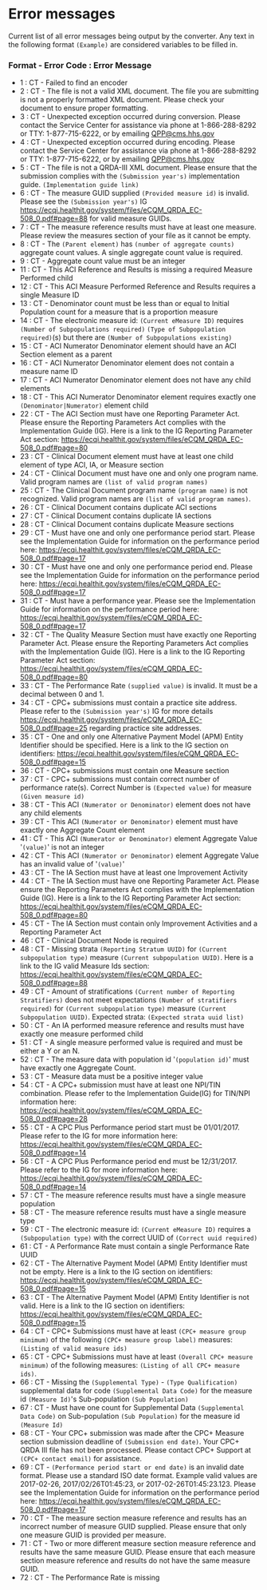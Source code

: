# Error messages
Current list of all error messages being output by the converter.
Any text in the following format `(Example)` are considered variables to be filled in.

### Format - Error Code : Error Message
* 1 : CT - Failed to find an encoder
* 2 : CT - The file is not a valid XML document. The file you are submitting is not a properly formatted XML document. Please check your document to ensure proper formatting.
* 3 : CT - Unexpected exception occurred during conversion. Please contact the Service Center for assistance via phone at 1-866-288-8292 or TTY: 1-877-715-6222, or by emailing QPP@cms.hhs.gov
* 4 : CT - Unexpected exception occurred during encoding. Please contact the Service Center for assistance via phone at 1-866-288-8292 or TTY: 1-877-715-6222, or by emailing QPP@cms.hhs.gov
* 5 : CT - The file is not a QRDA-III XML document. Please ensure that the submission complies with the `(Submission year's)` implementation guide. `(Implementation guide link)`
* 6 : CT - The measure GUID supplied `(Provided measure id)` is invalid. Please see the `(Submission year's)` IG https://ecqi.healthit.gov/system/files/eCQM_QRDA_EC-508_0.pdf#page=88 for valid measure GUIDs.
* 7 : CT - The measure reference results must have at least one measure. Please review the measures section of your file as it cannot be empty.
* 8 : CT - The `(Parent element)` has `(number of aggregate counts)` aggregate count values. A single aggregate count value is required.
* 9 : CT - Aggregate count value must be an integer
* 11 : CT - This ACI Reference and Results is missing a required Measure Performed child
* 12 : CT - This ACI Measure Performed Reference and Results requires a single Measure ID
* 13 : CT - Denominator count must be less than or equal to Initial Population count for a measure that is a proportion measure
* 14 : CT - The electronic measure id: `(Current eMeasure ID)` requires `(Number of Subpopulations required)` `(Type of Subpopulation required)`(s) but there are `(Number of Subpopulations existing)`
* 15 : CT - ACI Numerator Denominator element should have an ACI Section element as a parent
* 16 : CT - ACI Numerator Denominator element does not contain a measure name ID
* 17 : CT - ACI Numerator Denominator element does not have any child elements
* 18 : CT - This ACI Numerator Denominator element requires exactly one `(Denominator|Numerator)` element child
* 22 : CT - The ACI Section must have one Reporting Parameter Act. Please ensure the Reporting Parameters Act complies with the Implementation Guide (IG). Here is a link to the IG Reporting Parameter Act section: https://ecqi.healthit.gov/system/files/eCQM_QRDA_EC-508_0.pdf#page=80
* 23 : CT - Clinical Document element must have at least one child element of type ACI, IA, or Measure section
* 24 : CT - Clinical Document must have one and only one program name. Valid program names are `(list of valid program names)`
* 25 : CT - The Clinical Document program name `(program name)` is not recognized. Valid program names are `(list of valid program names)`.
* 26 : CT - Clinical Document contains duplicate ACI sections
* 27 : CT - Clinical Document contains duplicate IA sections
* 28 : CT - Clinical Document contains duplicate Measure sections
* 29 : CT - Must have one and only one performance period start. Please see the Implementation Guide for information on the performance period here: https://ecqi.healthit.gov/system/files/eCQM_QRDA_EC-508_0.pdf#page=17
* 30 : CT - Must have one and only one performance period end. Please see the Implementation Guide for information on the performance period here: https://ecqi.healthit.gov/system/files/eCQM_QRDA_EC-508_0.pdf#page=17
* 31 : CT - Must have a performance year. Please see the Implementation Guide for information on the performance period here: https://ecqi.healthit.gov/system/files/eCQM_QRDA_EC-508_0.pdf#page=17
* 32 : CT - The Quality Measure Section must have exactly one Reporting Parameter Act. Please ensure the Reporting Parameters Act complies with the Implementation Guide (IG). Here is a link to the IG Reporting Parameter Act section: https://ecqi.healthit.gov/system/files/eCQM_QRDA_EC-508_0.pdf#page=80
* 33 : CT - The Performance Rate `(supplied value)` is invalid. It must be a decimal between 0 and 1.
* 34 : CT - CPC+ submissions must contain a practice site address. Please refer to the `(Submission year's)` IG for more details https://ecqi.healthit.gov/system/files/eCQM_QRDA_EC-508_0.pdf#page=25 regarding practice site addresses.
* 35 : CT - One and only one Alternative Payment Model (APM) Entity Identifier should be specified. Here is a link to the IG section on identifiers: https://ecqi.healthit.gov/system/files/eCQM_QRDA_EC-508_0.pdf#page=15
* 36 : CT - CPC+ submissions must contain one Measure section
* 37 : CT - CPC+ submissions must contain correct number of performance rate(s). Correct Number is `(Expected value)` for measure `(Given measure id)`
* 38 : CT - This ACI `(Numerator or Denominator)` element does not have any child elements
* 39 : CT - This ACI `(Numerator or Denominator)` element must have exactly one Aggregate Count element
* 41 : CT - This ACI `(Numerator or Denominator)` element Aggregate Value '`(value)`' is not an integer
* 42 : CT - This ACI `(Numerator or Denominator)` element Aggregate Value has an invalid value of '`(value)`'
* 43 : CT - The IA Section must have at least one Improvement Activity
* 44 : CT - The IA Section must have one Reporting Parameter Act. Please ensure the Reporting Parameters Act complies with the Implementation Guide (IG). Here is a link to the IG Reporting Parameter Act section: https://ecqi.healthit.gov/system/files/eCQM_QRDA_EC-508_0.pdf#page=80
* 45 : CT - The IA Section must contain only Improvement Activities and a Reporting Parameter Act
* 46 : CT - Clinical Document Node is required
* 48 : CT - Missing strata `(Reporting Stratum UUID)` for `(Current subpopulation type)` measure `(Current subpopulation UUID)`. Here is a link to the IG valid Measure Ids section: https://ecqi.healthit.gov/system/files/eCQM_QRDA_EC-508_0.pdf#page=88
* 49 : CT - Amount of stratifications `(Current number of Reporting Stratifiers)` does not meet expectations `(Number of stratifiers required)` for `(Current subpopulation type)` measure `(Current Subpopulation UUID)`. Expected strata: `(Expected strata uuid list)`
* 50 : CT - An IA performed measure reference and results must have exactly one measure performed child
* 51 : CT - A single measure performed value is required and must be either a Y or an N.
* 52 : CT - The measure data with population id '`(population id)`' must have exactly one Aggregate Count.
* 53 : CT - Measure data must be a positive integer value
* 54 : CT - A CPC+ submission must have at least one NPI/TIN combination. Please refer to the Implementation Guide(IG) for TIN/NPI information here: https://ecqi.healthit.gov/system/files/eCQM_QRDA_EC-508_0.pdf#page=28
* 55 : CT - A CPC Plus Performance period start must be 01/01/2017. Please refer to the IG for more information here: https://ecqi.healthit.gov/system/files/eCQM_QRDA_EC-508_0.pdf#page=14
* 56 : CT - A CPC Plus Performance period end must be 12/31/2017. Please refer to the IG for more information here: https://ecqi.healthit.gov/system/files/eCQM_QRDA_EC-508_0.pdf#page=14
* 57 : CT - The measure reference results must have a single measure population
* 58 : CT - The measure reference results must have a single measure type
* 59 : CT - The electronic measure id: `(Current eMeasure ID)` requires a `(Subpopulation type)` with the correct UUID of `(Correct uuid required)`
* 61 : CT - A Performance Rate must contain a single Performance Rate UUID
* 62 : CT - The Alternative Payment Model (APM) Entity Identifier must not be empty. Here is a link to the IG section on identifiers: https://ecqi.healthit.gov/system/files/eCQM_QRDA_EC-508_0.pdf#page=15
* 63 : CT - The Alternative Payment Model (APM) Entity Identifier is not valid.  Here is a link to the IG section on identifiers: https://ecqi.healthit.gov/system/files/eCQM_QRDA_EC-508_0.pdf#page=15
* 64 : CT - CPC+ Submissions must have at least `(CPC+ measure group minimum)` of the following `(CPC+ measure group label)` measures: `(Listing of valid measure ids)`
* 65 : CT - CPC+ Submissions must have at least `(Overall CPC+ measure minimum)` of the following measures: `(Listing of all CPC+ measure ids)`.
* 66 : CT - Missing the `(Supplemental Type)` - `(Type Qualification)` supplemental data for code `(Supplemental Data Code)` for the measure id `(Measure Id)`'s Sub-population `(Sub Population)`
* 67 : CT - Must have one count for Supplemental Data `(Supplemental Data Code)` on Sub-population `(Sub Population)` for the measure id `(Measure Id)`
* 68 : CT - Your CPC+ submission was made after the CPC+ Measure section submission deadline of `(Submission end date)`. Your CPC+ QRDA III file has not been processed. Please contact CPC+ Support at `(CPC+ contact email)` for assistance.
* 69 : CT - `(Performance period start or end date)` is an invalid date format. Please use a standard ISO date format. Example valid values are 2017-02-26, 2017/02/26T01:45:23, or 2017-02-26T01:45:23.123. Please see the Implementation Guide for information on the performance period here: https://ecqi.healthit.gov/system/files/eCQM_QRDA_EC-508_0.pdf#page=17
* 70 : CT - The measure section measure reference and results has an incorrect number of measure GUID supplied. Please ensure that only one measure GUID is provided per measure.
* 71 : CT - Two or more different measure section measure reference and results have the same measure GUID. Please ensure that each measure section measure reference and results do not have the same measure GUID.
* 72 : CT - The Performance Rate is missing
